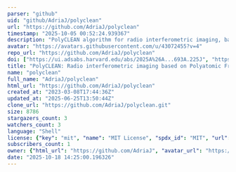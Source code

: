 ```yaml
---
parser: "github"
uid: "github/AdriaJ/polyclean"
url: "https://github.com/AdriaJ/polyclean"
timestamp: "2025-10-05 00:52:24.939367"
description: "PolyCLEAN algorithm for radio interferometric imaging, based on Polyatomic Frank-Wolfe."
avatar: "https://avatars.githubusercontent.com/u/43072455?v=4"
repo_url: "https://github.com/AdriaJ/polyclean"
doi: ["https://ui.adsabs.harvard.edu/abs/2025A%26A...693A.225J", "https://ui.adsabs.harvard.edu/abs/2025ascl.soft09020J/abstract"]
title: "PolyCLEAN: Radio interferometric imaging based on Polyatomic Frank-Wolfe"
name: "polyclean"
full_name: "AdriaJ/polyclean"
html_url: "https://github.com/AdriaJ/polyclean"
created_at: "2023-03-08T17:44:36Z"
updated_at: "2025-06-25T13:50:44Z"
clone_url: "https://github.com/AdriaJ/polyclean.git"
size: 8786
stargazers_count: 3
watchers_count: 3
language: "Shell"
license: {"key": "mit", "name": "MIT License", "spdx_id": "MIT", "url": "https://api.github.com/licenses/mit", "node_id": "MDc6TGljZW5zZTEz"}
subscribers_count: 1
owner: {"html_url": "https://github.com/AdriaJ", "avatar_url": "https://avatars.githubusercontent.com/u/43072455?v=4", "login": "AdriaJ", "type": "User"}
date: "2025-10-18 14:25:00.196326"
---
```

